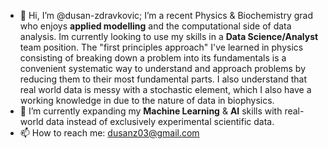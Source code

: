 - 👋 Hi, I’m @dusan-zdravkovic;
I’m a recent Physics & Biochemistry grad who enjoys **applied modelling** and the computational side of data analysis. Im currently looking to use my skills in a **Data Science/Analyst** team position. The "first principles approach" I've learned in physics consisting of breaking down a problem into its fundamentals is a convenient systematic way to understand and approach problems by reducing them to their most fundamental parts. I also understand that real world data is messy with a stochastic element, which I also have a working knowledge in due to the nature of data in biophysics.
- 🌱 I’m currently expanding my **Machine Learning** & **AI** skills with real-world data instead of exclusively experimental scientific data.
- 📫 How to reach me: dusanz03@gmail.com
<!---
dusan-zdravkovic/dusan-zdravkovic is a ✨ special ✨ repository because its `README.md` (this file) appears on your GitHub profile.
You can click the Preview link to take a look at your changes.
--->

